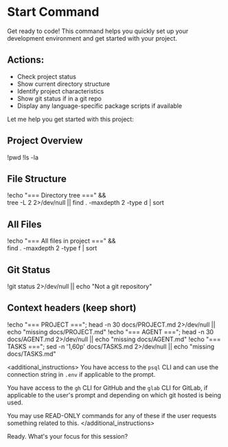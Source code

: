 # Start Command

Get ready to code! This command helps you quickly set up your development environment and get started with your project.

## Actions:
- Check project status
- Show current directory structure  
- Identify project characteristics
- Show git status if in a git repo
- Display any language-specific package scripts if available

Let me help you get started with this project:

## Project Overview
!pwd
!ls -la

## File Structure
!echo "=== Directory tree ===" && \
tree -L 2 2>/dev/null || find . -maxdepth 2 -type d | sort

## All Files
!echo "=== All files in project ===" && \
find . -maxdepth 2 -type f | sort

## Git Status
!git status 2>/dev/null || echo "Not a git repository"

## Context headers (keep short)
!echo "=== PROJECT ==="; head -n 30 docs/PROJECT.md 2>/dev/null || echo "missing docs/PROJECT.md"
!echo "=== AGENT ===";   head -n 30 docs/AGENT.md   2>/dev/null || echo "missing docs/AGENT.md"
!echo "=== TASKS ===";   sed -n '1,60p' docs/TASKS.md 2>/dev/null || echo "missing docs/TASKS.md"

<additional_instructions>
You have access to the `psql` CLI and can use the connection string in `.env` if applicable to the prompt.

You have access to the `gh` CLI for GitHub and the `glab` CLI for GitLab, if applicable to the user's prompt and depending on which git hosted is being used.

You may use READ-ONLY commands for any of these if the user requests something related to this.
</additional_instructions>

Ready. What's your focus for this session?
